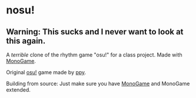 # nosu!

## Warning: This sucks and I never want to look at this again. 

A *terrible* clone of the rhythm game "osu!" for a class project. Made with [MonoGame](https://www.monogame.net/).


Original [osu!](https://osu.ppy.sh/home) game made by [ppy](https://github.com/ppy).

Building from source: Just make sure you have [MonoGame](https://www.monogame.net/) and MonoGame extended.
